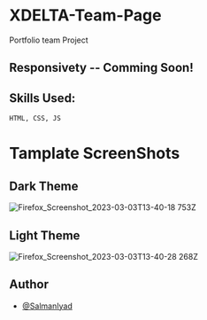 # XDELTA-Team-Page
Portfolio team Project 
## Responsivety -- Comming Soon! </h2>
## Skills Used:

```
HTML, CSS, JS
```

# Tamplate ScreenShots

## Dark Theme
![Firefox_Screenshot_2023-03-03T13-40-18 753Z](https://user-images.githubusercontent.com/110406908/222734804-18571388-49a5-40eb-b725-bc4a3357572a.png)

## Light Theme
![Firefox_Screenshot_2023-03-03T13-40-28 268Z](https://user-images.githubusercontent.com/110406908/222734819-1c6694c1-2977-4729-b128-66859a1502c9.png)

## Author

- [@SalmanIyad](https://www.github.com/SalmanIyad)

